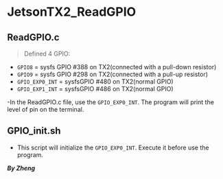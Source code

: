 # JetsonTX2_ReadGPIO
## ReadGPIO.c
 > Defined 4 GPIO: 
 - `GPIO8` = sysfs GPIO #388 on TX2(connected with a pull-down resistor)
 - `GPIO9` = sysfs GPIO #298 on TX2(connected with a pull-up resistor)
 - `GPIO_EXP0_INT` = sysfsGPIO #480 on TX2(normal GPIO)
 - `GPIO_EXP1_INT` = sysfsGPIO #486 on TX2(normal GPIO)

  -In the ReadGPIO.c file, use the `GPIO_EXP0_INT`. The program will print the level of pin on the terminal.

## GPIO_init.sh
 - This script will initialize the `GPIO_EXP0_INT`. Execute it before use the program.

***By  Zheng*** 
